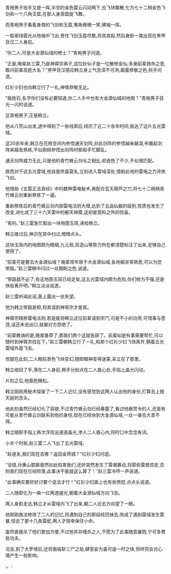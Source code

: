 
青袍男子抬手又是一挥,半空的金色雷云闪动两下,也飞快飘散,化为七十二柄金色飞剑和一个八角玉盘,在那人身周盘旋飞舞。

而青袍男子看着身周的飞剑和玉盘,嘴角微微一笑,拂袖一挥。

一股翠绿霞光从他袖中飞出,卷住飞剑玉盘尽数,将其收起,然后身影一晃出现在黑甲丑汉二人身前。

“你二人,可是大金源仙域的修士？”青袍男子问道。

“正是,晚辈赵三雷,乃是神霄宗弟子,这位妙仙子是一位散修金仙,多谢前辈救命之恩,敢问前辈高姓大名？”黑甲丑汉感应韩立身上气息深不可测,面露恭敬之色,拱手问道。

红衫少妇也向韩立行了一礼,神情恭敬无比。

“我姓石,名字你们没有必要知道,你二人手中也有大金源仙域的地图？”青袍男子目光一闪的说道。

这青袍男子,正是韩立。

他从八荒山出发,途中得到了一些线索后,经历了近二十余年时间,抵达了这片五光雷域。

这20余年来,韩立在花枝空间内参悟通天剑阵,对此剑阵的参悟越来越深,布置起剑阵来越发熟练,不似刚刚参悟出剑阵时那般手忙脚乱。

通天剑阵威力无比,只是他的青竹蜂云剑与之相比,却逊色了不少,不似很匹配。

故而对于这五光雷域,他自是欣喜莫名,立刻进入雷域深处,借助此地的雷电之力淬炼飞剑。

他借助《五雷正法真经》中的数种雷电秘术,再配合玄天葫芦之力,将七十二柄柄青竹蜂云剑重新祭炼了一遍。

重新祭炼后的青竹蜂云剑内部雷电法则大增,达到了五品仙器的级别,性质也发生了改变,进化成了三十六天雷中的都天神雷,这却是意料之外的惊喜。

“有的。”赵三雷急忙取出一块地图玉简,递给韩立。

韩立接过后,神识在其中扫过,暗暗点头。

这块玉简内的地图颇为精细,九元观,百造山等势力所在都清楚标注了出来,足够自己使用了。

“前辈可是要去大金源仙域？晚辈常年居于大金源仙域,各地都非常熟悉,可以为您带路。”赵三雷眼中闪过一丝期盼之色,说道。

“带路就不必了,有这地图玉简已经足矣,这五光雷域内颇为危险,你们修为不强,还是快些离开吧。”韩立淡淡说道。

赵三雷听闻此话,面上露出一丝失望。

他为韩立带路是假,将其请到神宵宗才是真。

神霄宗精修雷电法则,若是能将韩立这位前辈请到宗门,可是不小的功劳,可惜事与愿违,话还未说出口,就被对方拒绝了。

“前辈教诲的是,晚辈鲁莽了,那我们两个这就告辞了。前辈如是有事需要帮忙,可以随时到神霄宗找在下。”赵三雷朝韩立行了一礼,和那个红衫少妇飞快离开,朝着五光雷域外面飞去。

但就在此刻,二人眼前景色飞快变幻,随即眼神变得迷蒙,呆立在了那里。

韩立收回了手,落在二人身前,两手分别点在二人眉心处,手指上晶光闪动。

片刻之后,他面色微松。

韩立刚刚用秘术探查了一下二人记忆,没有感觉到这两人认出他的身份,打算去上报天庭的念头。

他此刻虽然已经幻化了容貌,不过青竹蜂云剑已经暴露了,看过他悬赏令的人,还是有可能从青竹蜂云剑联系到他的身份,现在已经快到大金源仙域,一丝一毫也大意不得。

韩立随即手指上再次浮现出道道晶光,渗入二人眉心内,同时口中念念有词。

小半个时辰,赵三雷二人飞出了五光雷域。

“赵道友,我们现在去哪？返回金燕城？”红衫少妇问道。

“没错,孙重山那厮竟然如此陷害我们,还好突然发生了雷潮暴动,将那些雷兽惊走,否则我们现在已经陨落,此事决不能就这么算了！”赵三雷冷哼一声说道。

“此事确实要好好讨要个说法才行！”红衫少妇面上也有些愤怒,点点头说道。

二人随即化为一紫一红两道遁光,朝着大金源仙域方向飞去。

两人身影走远,韩立才从雷域内飞了出来,朝二人远去方向望了一眼。

他刚刚施法修改了二人的记忆,将遇到自己的那段经历抹去,改成了遇到雷域发生雷暴,惊走了那十几条雷蛇,两人才侥幸保住小命。

虽然直接杀了他们更加方便,不过他并非嗜杀之人,不愿为了此事随意屠戮,宁可多费些功夫。

况且,到了大罗境后,还将面临斩三尸之劫,肆意妄为虽可逞一时之快,但终究会对心境产生一些影响。

:。: